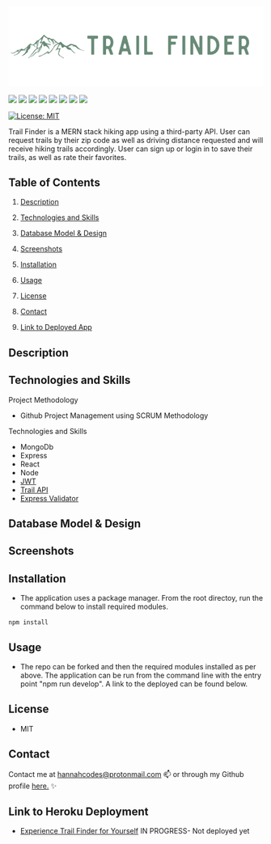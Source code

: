 ![Welcome to Trail Finder](./img/logo.png)

	
 ![](https://img.shields.io/badge/React-20232A?style=for-the-badge&logo=react&logoColor=61DAFB)
 ![](https://img.shields.io/badge/React_Router-CA4245?style=for-the-badge&logo=react-router&logoColor=white)
 ![](https://img.shields.io/badge/MongoDB-4EA94B?style=for-the-badge&logo=mongodb&logoColor=white)
 ![](https://img.shields.io/badge/Express.js-000000?style=for-the-badge&logo=express&logoColor=white)
 ![](https://img.shields.io/badge/Node.js-339933?style=for-the-badge&logo=nodedotjs&logoColor=white)
 ![](https://img.shields.io/badge/Heroku-430098?style=for-the-badge&logo=heroku&logoColor=white)
 ![](https://img.shields.io/badge/Redux-593D88?style=for-the-badge&logo=redux&logoColor=white)
 ![](mongodb+srv://hannahnmcdonald:<password>@cluster0.pkuhw.mongodb.net/?retryWrites=true&w=majority)


[![License: MIT](https://img.shields.io/badge/License-MIT-yellow.svg)](https://opensource.org/licenses/MIT)

 Trail Finder is a MERN stack hiking app using a third-party API. User can request trails by their zip code as well as driving distance requested and will receive hiking trails accordingly. User can sign up or login in to save their trails, as well as rate their favorites. 

## Table of Contents

1. [Description](#description)

1. [Technologies and Skills](#technologies)

1. [Database Model & Design](#database)

1. [Screenshots](#screenshots)

1. [Installation](#installation)

1. [Usage](#usage)

1. [License](#license)

1. [Contact](#contact)

1. [Link to Deployed App](#sample)

## <a id="description"></a>Description

  

## <a id="technologies"></a>Technologies and Skills

Project Methodology
* Github Project Management using SCRUM Methodology

Technologies and Skills
* MongoDb
* Express
* React
* Node
* [JWT](jwt.io)
* [Trail API](https://rapidapi.com/trailapi/api/trailapi)
* [Express Validator](https://express-validator.github.io/docs/)

## <a id="database"></a>Database Model & Design


## <a id="screenshot"></a>Screenshots




## <a id="installation"></a>Installation

- The application uses a package manager.  From the root directoy, run the command below to install required modules.

```
npm install
```

## <a id="usage"></a>Usage

- The repo can be forked and then the required modules installed as per above. The application can be run from the command line with the entry point "npm run develop".  A link to the deployed can be found below.

## <a id="license"></a>License

- MIT


## <a id="contact"></a>Contact

Contact me at hannahcodes@protonmail.com 📫 or through my Github profile [here.](https://github.com/hannahnmcdonald) ✨

## <a id="sample"></a>Link to Heroku Deployment

- [Experience Trail Finder for Yourself]() IN PROGRESS- Not deployed yet
